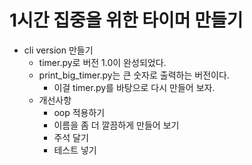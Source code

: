 # 1시간 집중을 위한 타이머 만들기

* cli version 만들기
  * timer.py로 버전 1.0이 완성되었다.
  * print_big_timer.py는 큰 숫자로 출력하는 버전이다.
    * 이걸 timer.py를 바탕으로 다시 만들어 보자.
  * 개선사항
    * oop 적용하기
    * 이름을 좀 더 깔끔하게 만들어 보기
    * 주석 달기
    * 테스트 넣기
